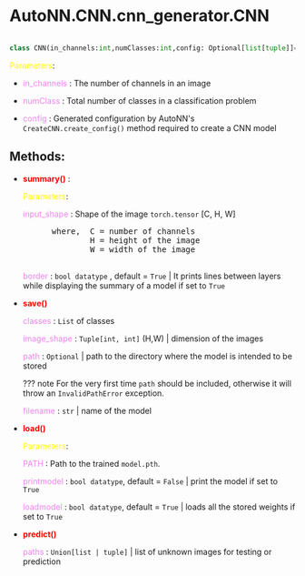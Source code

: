 # AutoNN.CNN.cnn_generator.CNN 

```python

class CNN(in_channels:int,numClasses:int,config: Optional[list[tuple]]=None):
```

<span style="color:yellow">Parameters</span>:

- <span style="color:violet">in_channels</span> :  The number of channels in an image

- <span style="color:violet">numClass</span> : Total number of classes in a classification problem

- <span style="color:violet">config</span> : Generated configuration by AutoNN's `CreateCNN.create_config()` method required to create a CNN model

## Methods:

- <span style="color:red">**summary()**</span> :
    
    <span style="color:yellow">Parameters</span>:

    <span style="color:violet">input_shape</span> : Shape of the image `torch.tensor`  [C, H, W] 
    <pre>
        where,  C = number of channels
                H = height of the image
                W = width of the image
    </pre>
    
    <span style="color:violet">border</span> : `bool datatype` , default = `True` | It prints lines between layers while displaying the summary of a model if set to `True`   
    
- <span style="color:red">**save()**</span>

    <span style="color:violet">classes</span> : `List` of classes 

    <span style="color:violet">image_shape</span> : `Tuple[int, int]` (H,W) | dimension of the images 

    <span style="color:violet">path</span> : `Optional` | path to the directory where the model is intended to be stored 

    ??? note
        For the very first time `path` should be included, otherwise it will throw an `InvalidPathError` exception.

    <span style="color:violet">filename</span> : `str` | name of the model 

- <span style="color:red">**load()**</span>

    <span style="color:yellow">Parameters</span>:

   
    <span style="color:violet">PATH</span> : Path to the trained `model.pth`.

    <span style="color:violet">printmodel</span> : `bool datatype`, default = `False` |  print the model if set to `True`

    <span style="color:violet">loadmodel</span> :  `bool datatype`, default = `True` | loads all the stored weights if set to `True`
        
    
- <span style="color:red">**predict()**</span>

    <span style="color:violet">paths</span> : `Union[list | tuple]` | list of unknown images for testing or prediction 